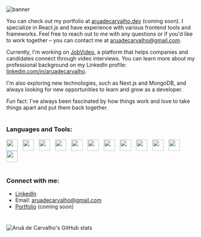 <!-- <h1 align="center">Hi 👋, I'm Aruã de Carvalho</h1>
<h3 align="center">A passionate Frontend developer from Brazil</h3> -->

![banner](https://user-images.githubusercontent.com/103606795/210186399-1bfd1e2d-bde9-47ea-989c-f925af5f0bad.png)


You can check out my portfolio at [aruadecarvalho.dev](aruadecarvalho.dev) (coming soon). I specialize in React.js and have experience with various frontend tools and frameworks. Feel free to reach out to me with any questions or if you'd like to work together – you can contact me at aruadecarvalho@gmail.com.

Currently, I'm working on [JobVideo](https://www.jobvideo.com.br/), a platform that helps companies and candidates connect through video interviews.
You can learn more about my professional background on my LinkedIn profile: [linkedin.com/in/aruadecarvalho](https://www.linkedin.com/in/aru%C3%A3-de-carvalho-a785461b9/).

I'm also exploring new technologies, such as Next.js and MongoDB, and always looking for new opportunities to learn and grow as a developer.

Fun fact: I've always been fascinated by how things work and love to take things apart and put them back together. 

#

<h3 align="left">Languages and Tools:</h3>
<p>
<img src="https://cdn.jsdelivr.net/gh/devicons/devicon/icons/html5/html5-original.svg" align="left" width="30px" style="padding-right:10px;"/>
<img src="https://cdn.jsdelivr.net/gh/devicons/devicon/icons/css3/css3-original.svg" align="left" width="30px" style="padding-right:10px;"/>
<img src="https://cdn.jsdelivr.net/gh/devicons/devicon/icons/sass/sass-original.svg" align="left" width="30px" style="padding-right:10px;"/>
<img src="https://cdn.jsdelivr.net/gh/devicons/devicon/icons/javascript/javascript-original.svg" align="left" width="30px" style="padding-right:10px;"/>
<img src="https://cdn.jsdelivr.net/gh/devicons/devicon/icons/typescript/typescript-original.svg" align="left" width="30px" style="padding-right:10px;" />
<img src="https://cdn.jsdelivr.net/gh/devicons/devicon/icons/react/react-original.svg" align="left" width="30px" style="padding-right:10px;"/>
<img src="https://cdn.jsdelivr.net/gh/devicons/devicon/icons/nextjs/nextjs-original.svg"  align="left" width="30px" style="padding-right:10px;"/>
<img src="https://cdn.jsdelivr.net/gh/devicons/devicon/icons/redux/redux-original.svg" align="left" width="30px" style="padding-right:10px;"/>
<img src="https://cdn.jsdelivr.net/gh/devicons/devicon/icons/firebase/firebase-plain.svg" align="left" width="30px" style="padding-right:10px;"/>
<img src="https://cdn.jsdelivr.net/gh/devicons/devicon/icons/mongodb/mongodb-original.svg" align="left" width="30px" style="padding-right:10px;" />
<img src="https://cdn.jsdelivr.net/gh/devicons/devicon/icons/nodejs/nodejs-original.svg" align="left" width="30px" style="padding-right:10px;" />
<img src="https://cdn.jsdelivr.net/gh/devicons/devicon/icons/express/express-original.svg" width="30px" style="padding-right:10px;" />
</p>

#

<h3>Connect with me:</h3>

* [LinkedIn](https://www.linkedin.com/in/aru%C3%A3-de-carvalho-a785461b9/)
* Email: aruadecarvalho@gmail.com
* [Portfolio](aruadecarvalho.dev) (coming soon)

#

![Aruã de Carvalho's GitHub stats](https://github-readme-stats-beryl.vercel.app/api?username=aruadecarvalho&show_icons=true&theme=nord)
